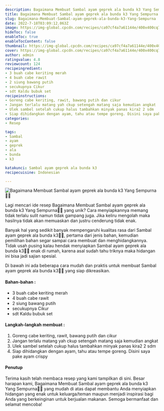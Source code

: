 ```yaml
---
description: Bagaimana Membuat Sambal ayam geprek ala bunda k3 Yang Sempurna"
title: Bagaimana Membuat Sambal ayam geprek ala bunda k3 Yang Sempurna
slug: Bagaimana-Membuat-Sambal-ayam-geprek-ala-bunda-k3-Yang-Sempurna
date: 2022-7-18T03:09:12.063Z
image: https://img-global.cpcdn.com/recipes/ca97cf4a7a61144e/400x400cq70/photo.jpg
hideToc: false
enableToc: true
enableTocContent: false
thumbnail: https://img-global.cpcdn.com/recipes/ca97cf4a7a61144e/400x400cq70/photo.jpg
cover: https://img-global.cpcdn.com/recipes/ca97cf4a7a61144e/400x400cq70/photo.jpg
author: admin
ratingvalue: 4.8
reviewcount: 124
recipeingredient:
- 3 buah cabe keriting merah
- 4 buah cabe rawit
- 2 siung bawang putih
- secukupnya Cikur
- sdt Kaldu bubuk set
recipeinstructions:
- Goreng cabe keriting, rawit, bawang putih dan cikur
- Jangan terlalu matang yah ckup setengah matang saja kemudian angkat
- Ulek sambel setelah cukup halus tambahkan minyak panas kira2 2 sdm
- Siap dihidangkan dengan ayam, tahu atau tempe goreng. Disini saya pake ayam crispy
categories:
- Resep

tags:
- Sambal
- ayam
- geprek
- ala
- bunda
- k3

katakunci: Sambal ayam geprek ala bunda k3
recipecuisine: Indonesian

---
```


![Bagaimana Membuat Sambal ayam geprek ala bunda k3 Yang Sempurna👩‍🍳](https://img-global.cpcdn.com/recipes/ca97cf4a7a61144e/400x400cq70/photo.jpg)

Lagi mencari ide resep Bagaimana Membuat Sambal ayam geprek ala bunda k3 Yang Sempurna👩‍🍳 yang unik? Cara menyiapkannya memang tidak terlalu sulit namun tidak gampang juga. Jika keliru mengolah maka hasilnya tidak akan memuaskan dan justru cenderung tidak enak.

Banyak hal yang sedikit banyak mempengaruhi kualitas rasa dari Sambal ayam geprek ala bunda k3👩‍🍳, pertama dari jenis bahan, kemudian pemilihan bahan segar sampai cara membuat dan menghidangkannya. Tidak usah pusing kalau hendak menyiapkan Sambal ayam geprek ala bunda k3👩‍🍳 enak di rumah, karena asal sudah tahu triknya maka hidangan ini bisa jadi sajian spesial.

Di bawah ini ada beberapa cara mudah dan praktis untuk membuat Sambal ayam geprek ala bunda k3👩‍🍳 yang siap dikreasikan.

<!--inarticleads1-->

#### Bahan-bahan :

- 3 buah cabe keriting merah
- 4 buah cabe rawit
- 2 siung bawang putih
- secukupnya Cikur
- sdt Kaldu bubuk set

<!--inarticleads2-->

#### Langkah-langkah membuat :

1. Goreng cabe keriting, rawit, bawang putih dan cikur
1. Jangan terlalu matang yah ckup setengah matang saja kemudian angkat
1. Ulek sambel setelah cukup halus tambahkan minyak panas kira2 2 sdm
1. Siap dihidangkan dengan ayam, tahu atau tempe goreng. Disini saya pake ayam crispy

#### Penutup

Terima kasih telah membaca resep yang kami tampilkan di sini. Besar harapan kami, Bagaimana Membuat Sambal ayam geprek ala bunda k3 Yang Sempurna👩‍🍳 yang mudah di atas dapat membantu Anda menyiapkan hidangan yang enak untuk keluarga/teman maupun menjadi inspirasi bagi Anda yang berkeinginan untuk berjualan makanan. Semoga bermanfaat dan selamat mencoba!